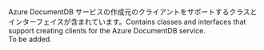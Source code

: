 <Namespace Name="Microsoft.Azure.Documents.Client">
  <Docs>
    <summary><span data-ttu-id="9efc6-101">Azure DocumentDB サービスの作成元のクライアントをサポートするクラスとインターフェイスが含まれています。</span><span class="sxs-lookup"><span data-stu-id="9efc6-101">Contains classes and interfaces that support creating clients for the Azure DocumentDB service.</span></span></summary> 
    <remarks>To be added.</remarks>
  </Docs>
</Namespace>

